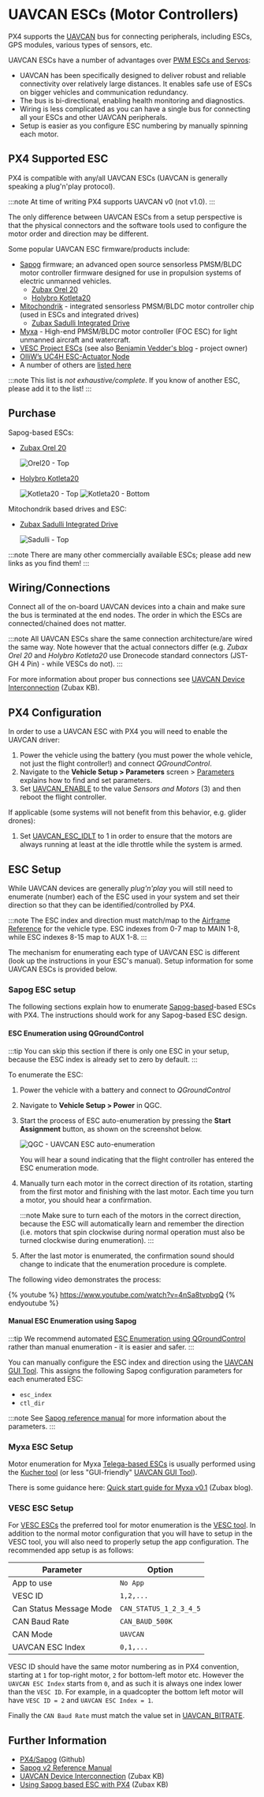 # UAVCAN ESCs (Motor Controllers)

PX4 supports the [UAVCAN](https://uavcan.org/) bus for connecting peripherals, including ESCs, GPS modules, various types of sensors, etc.

UAVCAN ESCs have a number of advantages over [PWM ESCs and Servos](../peripherals/pwm_escs_and_servo.md):

- UAVCAN has been specifically designed to deliver robust and reliable connectivity over relatively large distances. It enables safe use of ESCs on bigger vehicles and communication redundancy.
- The bus is bi-directional, enabling health monitoring and diagnostics.
- Wiring is less complicated as you can have a single bus for connecting all your ESCs and other UAVCAN peripherals.
- Setup is easier as you configure ESC numbering by manually spinning each motor.

## PX4 Supported ESC

PX4 is compatible with any/all UAVCAN ESCs (UAVCAN is generally speaking a plug'n'play protocol).

:::note
At time of writing PX4 supports UAVCAN v0 (not v1.0).
:::

The only difference between UAVCAN ESCs from a setup perspective is that the physical connectors and the software tools used to configure the motor order and direction may be different.

Some popular UAVCAN ESC firmware/products include:

- [Sapog](#sapog) firmware; an advanced open source sensorless PMSM/BLDC motor controller firmware designed for use in propulsion systems of electric unmanned vehicles. 
  - [Zubax Orel 20](https://zubax.com/products/orel_20)
  - [Holybro Kotleta20](https://shop.holybro.com/kotleta20_p1156.html)
- [Mitochondrik](https://zubax.com/products/mitochondrik) - integrated sensorless PMSM/BLDC motor controller chip (used in ESCs and integrated drives) 
  - [Zubax Sadulli Integrated Drive](https://shop.zubax.com/collections/integrated-drives/products/sadulli-integrated-drive-open-hardware-reference-design-for-mitochondrik?variant=27740841181283)
- [Myxa](https://zubax.com/products/myxa) - High-end PMSM/BLDC motor controller (FOC ESC) for light unmanned aircraft and watercraft.
- [VESC Project ESCs](https://vesc-project.com/) (see also [Benjamin Vedder's blog](http://vedder.se) - project owner)
- [OlliW’s UC4H ESC-Actuator Node](http://www.olliw.eu/2017/uavcan-for-hobbyists/#chapterescactuator)
- A number of others are [listed here](https://forum.uavcan.org/t/uavcan-esc-options/452/3?u=pavel.kirienko)

:::note
This list is *not exhaustive/complete*. If you know of another ESC, please add it to the list!
:::

## Purchase

Sapog-based ESCs:

- [Zubax Orel 20](https://zubax.com/products/orel_20)
  
    ![Orel20 - Top](../../assets/peripherals/esc_uavcan_zubax_orel20/orel20_top.jpg)

- [Holybro Kotleta20](https://shop.holybro.com/kotleta20_p1156.html)
  
    ![Kotleta20 - Top](../../assets/peripherals/esc_uavcan_holybro_kotleta20/kotleta20_top.jpg) ![Kotleta20 - Bottom](../../assets/peripherals/esc_uavcan_holybro_kotleta20/kotleta20_bottom.jpg)

Mitochondrik based drives and ESC:

- [Zubax Sadulli Integrated Drive](https://shop.zubax.com/collections/integrated-drives/products/sadulli-integrated-drive-open-hardware-reference-design-for-mitochondrik?variant=27740841181283)
  
    ![Sadulli - Top](../../assets/peripherals/esc_usavcan_zubax_sadulli/sadulli_top.jpg)

:::note
There are many other commercially available ESCs; please add new links as you find them!
:::

<span id="connecting"></span>

## Wiring/Connections

Connect all of the on-board UAVCAN devices into a chain and make sure the bus is terminated at the end nodes. The order in which the ESCs are connected/chained does not matter.

:::note
All UAVCAN ESCs share the same connection architecture/are wired the same way. Note however that the actual connectors differ (e.g. *Zubax Orel 20* and *Holybro Kotleta20* use Dronecode standard connectors (JST-GH 4 Pin) - while VESCs do not).
:::

For more information about proper bus connections see [UAVCAN Device Interconnection](https://kb.zubax.com/display/MAINKB/UAVCAN+device+interconnection) (Zubax KB).

## PX4 Configuration

In order to use a UAVCAN ESC with PX4 you will need to enable the UAVCAN driver:

1. Power the vehicle using the battery (you must power the whole vehicle, not just the flight controller!) and connect *QGroundControl*.
2. Navigate to the **Vehicle Setup > Parameters** screen > [Parameters](../advanced_config/parameters.md) explains how to find and set parameters.
3. Set [UAVCAN_ENABLE](../advanced_config/parameter_reference.md#UAVCAN_ENABLE) to the value *Sensors and Motors* (3) and then reboot the flight controller.

If applicable (some systems will not benefit from this behavior, e.g. glider drones):

1. Set [UAVCAN_ESC_IDLT](../advanced_config/parameter_reference.md#UAVCAN_ESC_IDLT) to 1 in order to ensure that the motors are always running at least at the idle throttle while the system is armed.

## ESC Setup

While UAVCAN devices are generally *plug'n'play* you will still need to enumerate (number) each of the ESC used in your system and set their direction so that they can be identified/controlled by PX4.

:::note
The ESC index and direction must match/map to the [Airframe Reference](../airframes/airframe_reference.md) for the vehicle type. ESC indexes from 0-7 map to MAIN 1-8, while ESC indexes 8-15 map to AUX 1-8.
:::

The mechanism for enumerating each type of UAVCAN ESC is different (look up the instructions in your ESC's manual). Setup information for some UAVCAN ESCs is provided below.

<span id="sapog"></span>

### Sapog ESC setup

The following sections explain how to enumerate [Sapog-based](https://github.com/PX4/sapog#px4-sapog)-based ESCs with PX4. The instructions should work for any Sapog-based ESC design.

<span id="sapog_esc_qgc"></span>

#### ESC Enumeration using QGroundControl

:::tip
You can skip this section if there is only one ESC in your setup, because the ESC index is already set to zero by default.
:::

To enumerate the ESC:

1. Power the vehicle with a battery and connect to *QGroundControl*
2. Navigate to **Vehicle Setup > Power** in QGC.
3. Start the process of ESC auto-enumeration by pressing the **Start Assignment** button, as shown on the screenshot below.
  
    ![QGC - UAVCAN ESC auto-enumeration](../../assets/peripherals/esc_qgc/qgc_uavcan_settings.jpg)
  
    You will hear a sound indicating that the flight controller has entered the ESC enumeration mode.

4. Manually turn each motor in the correct direction of its rotation, starting from the first motor and finishing with the last motor. Each time you turn a motor, you should hear a confirmation.
  
    :::note Make sure to turn each of the motors in the correct direction, because the ESC will automatically learn and remember the direction (i.e. motors that spin clockwise during normal operation must also be turned clockwise during enumeration).
:::

5. After the last motor is enumerated, the confirmation sound should change to indicate that the enumeration procedure is complete.

The following video demonstrates the process:

{% youtube %} https://www.youtube.com/watch?v=4nSa8tvpbgQ {% endyoutube %}

#### Manual ESC Enumeration using Sapog

:::tip
We recommend automated [ESC Enumeration using QGroundControl](#sapog_esc_qgc) rather than manual enumeration - it is easier and safer.
:::

You can manually configure the ESC index and direction using the [UAVCAN GUI Tool](https://uavcan.org/GUI_Tool/Overview/). This assigns the following Sapog configuration parameters for each enumerated ESC:

- `esc_index`
- `ctl_dir`

:::note
See [Sapog reference manual](https://files.zubax.com/products/io.px4.sapog/Sapog_v2_Reference_Manual.pdf) for more information about the parameters.
:::

### Myxa ESC Setup

Motor enumeration for Myxa [Telega-based ESCs](https://zubax.com/products/telega) is usually performed using the [Kucher tool](https://files.zubax.com/products/com.zubax.kucher/) (or less "GUI-friendly" [UAVCAN GUI Tool](https://uavcan.org/GUI_Tool/Overview/)).

There is some guidance here: [Quick start guide for Myxa v0.1](https://forum.zubax.com/t/quick-start-guide-for-myxa-v0-1/911) (Zubax blog).

### VESC ESC Setup

For [VESC ESCs](https://vesc-project.com/) the preferred tool for motor enumeration is the [VESC tool](https://vesc-project.com/vesc_tool). In addition to the normal motor configuration that you will have to setup in the VESC tool, you will also need to properly setup the app configuration. The recommended app setup is as follows:

| Parameter               | Option                 |
| ----------------------- | ---------------------- |
| App to use              | `No App`               |
| VESC ID                 | `1,2,...`              |
| Can Status Message Mode | `CAN_STATUS_1_2_3_4_5` |
| CAN Baud Rate           | `CAN_BAUD_500K`        |
| CAN Mode                | `UAVCAN`               |
| UAVCAN ESC Index        | `0,1,...`              |


VESC ID should have the same motor numbering as in PX4 convention, starting at `1` for top-right motor, `2` for bottom-left motor etc. However the `UAVCAN ESC Index` starts from `0`, and as such it is always one index lower than the `VESC ID`. For example, in a quadcopter the bottom left motor will have `VESC ID = 2` and `UAVCAN ESC Index = 1`.

Finally the `CAN Baud Rate` must match the value set in [UAVCAN_BITRATE](../advanced_config/parameter_reference.md#UAVCAN_BITRATE).

## Further Information

- [PX4/Sapog](https://github.com/PX4/sapog#px4-sapog) (Github)
- [Sapog v2 Reference Manual](https://files.zubax.com/products/io.px4.sapog/Sapog_v2_Reference_Manual.pdf)
- [UAVCAN Device Interconnection](https://kb.zubax.com/display/MAINKB/UAVCAN+device+interconnection) (Zubax KB)
- [Using Sapog based ESC with PX4](https://kb.zubax.com/display/MAINKB/Using+Sapog-based+ESC+with+PX4) (Zubax KB)